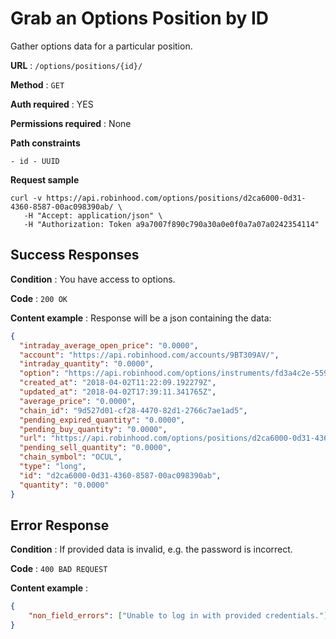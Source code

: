 # Grab an Options Position by ID

Gather options data for a particular position.

**URL** : `/options/positions/{id}/`

**Method** : `GET`

**Auth required** : YES

**Permissions required** : None

**Path constraints**

    - id - UUID

**Request sample**

```
curl -v https://api.robinhood.com/options/positions/d2ca6000-0d31-4360-8587-00ac098390ab/ \
   -H "Accept: application/json" \
   -H "Authorization: Token a9a7007f890c790a30a0e0f0a7a07a0242354114"   
```

## Success Responses

**Condition** : You have access to options.

**Code** : `200 OK`

**Content example** : Response will be a json containing the data:

```json
{
  "intraday_average_open_price": "0.0000",
  "account": "https://api.robinhood.com/accounts/9BT309AV/",
  "intraday_quantity": "0.0000",
  "option": "https://api.robinhood.com/options/instruments/fd3a4c2e-559b-4509-a4dc-afdaa7d68625/",
  "created_at": "2018-04-02T11:22:09.192279Z",
  "updated_at": "2018-04-02T17:39:11.341765Z",
  "average_price": "0.0000",
  "chain_id": "9d527d01-cf28-4470-82d1-2766c7ae1ad5",
  "pending_expired_quantity": "0.0000",
  "pending_buy_quantity": "0.0000",
  "url": "https://api.robinhood.com/options/positions/d2ca6000-0d31-4360-8587-00ac098390ab/",
  "pending_sell_quantity": "0.0000",
  "chain_symbol": "OCUL",
  "type": "long",
  "id": "d2ca6000-0d31-4360-8587-00ac098390ab",
  "quantity": "0.0000"
}
```

## Error Response

**Condition** : If provided data is invalid, e.g. the password is incorrect.

**Code** : `400 BAD REQUEST`

**Content example** :

```json
{
    "non_field_errors": ["Unable to log in with provided credentials."]
}
```
